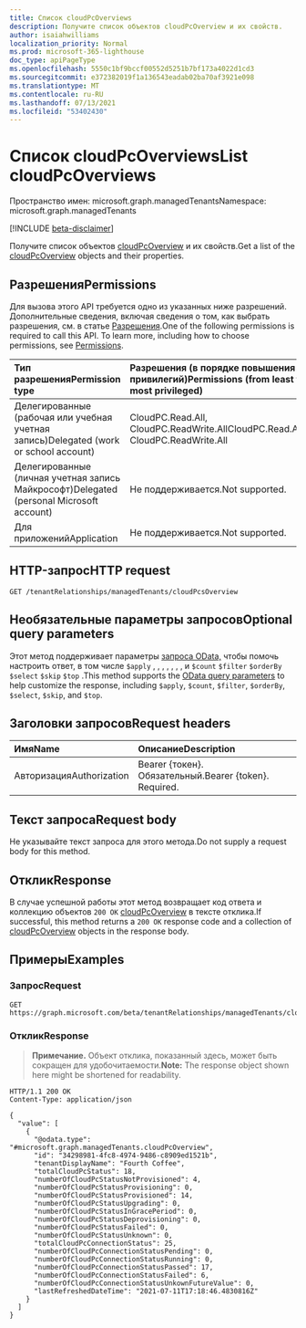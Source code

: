 ```yaml
---
title: Список cloudPcOverviews
description: Получите список объектов cloudPcOverview и их свойств.
author: isaiahwilliams
localization_priority: Normal
ms.prod: microsoft-365-lighthouse
doc_type: apiPageType
ms.openlocfilehash: 5550c1bf9bccf00552d5251b7bf173a4022d1cd3
ms.sourcegitcommit: e372382019f1a136543eadab02ba70af3921e098
ms.translationtype: MT
ms.contentlocale: ru-RU
ms.lasthandoff: 07/13/2021
ms.locfileid: "53402430"
---
```

# <a name="list-cloudpcoverviews"></a><span data-ttu-id="9a0a2-103">Список cloudPcOverviews</span><span class="sxs-lookup"><span data-stu-id="9a0a2-103">List cloudPcOverviews</span></span>
<span data-ttu-id="9a0a2-104">Пространство имен: microsoft.graph.managedTenants</span><span class="sxs-lookup"><span data-stu-id="9a0a2-104">Namespace: microsoft.graph.managedTenants</span></span>

[!INCLUDE [beta-disclaimer](../../includes/beta-disclaimer.md)]

<span data-ttu-id="9a0a2-105">Получите список объектов [cloudPcOverview](../resources/managedtenants-cloudpcoverview.md) и их свойств.</span><span class="sxs-lookup"><span data-stu-id="9a0a2-105">Get a list of the [cloudPcOverview](../resources/managedtenants-cloudpcoverview.md) objects and their properties.</span></span>

## <a name="permissions"></a><span data-ttu-id="9a0a2-106">Разрешения</span><span class="sxs-lookup"><span data-stu-id="9a0a2-106">Permissions</span></span>
<span data-ttu-id="9a0a2-p101">Для вызова этого API требуется одно из указанных ниже разрешений. Дополнительные сведения, включая сведения о том, как выбрать разрешения, см. в статье [Разрешения](/graph/permissions-reference).</span><span class="sxs-lookup"><span data-stu-id="9a0a2-p101">One of the following permissions is required to call this API. To learn more, including how to choose permissions, see [Permissions](/graph/permissions-reference).</span></span>

|<span data-ttu-id="9a0a2-109">Тип разрешения</span><span class="sxs-lookup"><span data-stu-id="9a0a2-109">Permission type</span></span>|<span data-ttu-id="9a0a2-110">Разрешения (в порядке повышения привилегий)</span><span class="sxs-lookup"><span data-stu-id="9a0a2-110">Permissions (from least to most privileged)</span></span>|
|:---|:---|
|<span data-ttu-id="9a0a2-111">Делегированные (рабочая или учебная учетная запись)</span><span class="sxs-lookup"><span data-stu-id="9a0a2-111">Delegated (work or school account)</span></span>|<span data-ttu-id="9a0a2-112">CloudPC.Read.All, CloudPC.ReadWrite.All</span><span class="sxs-lookup"><span data-stu-id="9a0a2-112">CloudPC.Read.All, CloudPC.ReadWrite.All</span></span>|
|<span data-ttu-id="9a0a2-113">Делегированные (личная учетная запись Майкрософт)</span><span class="sxs-lookup"><span data-stu-id="9a0a2-113">Delegated (personal Microsoft account)</span></span>|<span data-ttu-id="9a0a2-114">Не поддерживается.</span><span class="sxs-lookup"><span data-stu-id="9a0a2-114">Not supported.</span></span>|
|<span data-ttu-id="9a0a2-115">Для приложений</span><span class="sxs-lookup"><span data-stu-id="9a0a2-115">Application</span></span>|<span data-ttu-id="9a0a2-116">Не поддерживается.</span><span class="sxs-lookup"><span data-stu-id="9a0a2-116">Not supported.</span></span>|

## <a name="http-request"></a><span data-ttu-id="9a0a2-117">HTTP-запрос</span><span class="sxs-lookup"><span data-stu-id="9a0a2-117">HTTP request</span></span>

<!-- {
  "blockType": "ignored"
}
-->
``` http
GET /tenantRelationships/managedTenants/cloudPcsOverview
```

## <a name="optional-query-parameters"></a><span data-ttu-id="9a0a2-118">Необязательные параметры запросов</span><span class="sxs-lookup"><span data-stu-id="9a0a2-118">Optional query parameters</span></span>
<span data-ttu-id="9a0a2-119">Этот метод поддерживает параметры [запроса OData,](/graph/query-parameters) чтобы помочь настроить ответ, в том числе `$apply` , , , , , , , и `$count` `$filter` `$orderBy` `$select` `$skip` `$top` .</span><span class="sxs-lookup"><span data-stu-id="9a0a2-119">This method supports the [OData query parameters](/graph/query-parameters) to help customize the response, including `$apply`, `$count`, `$filter`, `$orderBy`, `$select`, `$skip`, and `$top`.</span></span>

## <a name="request-headers"></a><span data-ttu-id="9a0a2-120">Заголовки запросов</span><span class="sxs-lookup"><span data-stu-id="9a0a2-120">Request headers</span></span>
|<span data-ttu-id="9a0a2-121">Имя</span><span class="sxs-lookup"><span data-stu-id="9a0a2-121">Name</span></span>|<span data-ttu-id="9a0a2-122">Описание</span><span class="sxs-lookup"><span data-stu-id="9a0a2-122">Description</span></span>|
|:---|:---|
|<span data-ttu-id="9a0a2-123">Авторизация</span><span class="sxs-lookup"><span data-stu-id="9a0a2-123">Authorization</span></span>|<span data-ttu-id="9a0a2-p102">Bearer {токен}. Обязательный.</span><span class="sxs-lookup"><span data-stu-id="9a0a2-p102">Bearer {token}. Required.</span></span>|

## <a name="request-body"></a><span data-ttu-id="9a0a2-126">Текст запроса</span><span class="sxs-lookup"><span data-stu-id="9a0a2-126">Request body</span></span>
<span data-ttu-id="9a0a2-127">Не указывайте текст запроса для этого метода.</span><span class="sxs-lookup"><span data-stu-id="9a0a2-127">Do not supply a request body for this method.</span></span>

## <a name="response"></a><span data-ttu-id="9a0a2-128">Отклик</span><span class="sxs-lookup"><span data-stu-id="9a0a2-128">Response</span></span>

<span data-ttu-id="9a0a2-129">В случае успешной работы этот метод возвращает код ответа и коллекцию объектов `200 OK` [cloudPcOverview](../resources/managedtenants-cloudpcoverview.md) в тексте отклика.</span><span class="sxs-lookup"><span data-stu-id="9a0a2-129">If successful, this method returns a `200 OK` response code and a collection of [cloudPcOverview](../resources/managedtenants-cloudpcoverview.md) objects in the response body.</span></span>

## <a name="examples"></a><span data-ttu-id="9a0a2-130">Примеры</span><span class="sxs-lookup"><span data-stu-id="9a0a2-130">Examples</span></span>

### <a name="request"></a><span data-ttu-id="9a0a2-131">Запрос</span><span class="sxs-lookup"><span data-stu-id="9a0a2-131">Request</span></span>
<!-- {
  "blockType": "request",
  "name": "list_cloudpcoverview"
}
-->
``` http
GET https://graph.microsoft.com/beta/tenantRelationships/managedTenants/cloudPcsOverview
```


### <a name="response"></a><span data-ttu-id="9a0a2-132">Отклик</span><span class="sxs-lookup"><span data-stu-id="9a0a2-132">Response</span></span>
><span data-ttu-id="9a0a2-133">**Примечание.** Объект отклика, показанный здесь, может быть сокращен для удобочитаемости.</span><span class="sxs-lookup"><span data-stu-id="9a0a2-133">**Note:** The response object shown here might be shortened for readability.</span></span>
<!-- {
  "blockType": "response",
  "truncated": true,
  "@odata.type": "Collection(microsoft.graph.managedTenants.cloudPcOverview)"
}
-->
``` http
HTTP/1.1 200 OK
Content-Type: application/json

{
  "value": [
    {
      "@odata.type": "#microsoft.graph.managedTenants.cloudPcOverview",
      "id": "34298981-4fc8-4974-9486-c8909ed1521b",
      "tenantDisplayName": "Fourth Coffee",
      "totalCloudPcStatus": 18,
      "numberOfCloudPcStatusNotProvisioned": 4,
      "numberOfCloudPcStatusProvisioning": 0,
      "numberOfCloudPcStatusProvisioned": 14,
      "numberOfCloudPcStatusUpgrading": 0,
      "numberOfCloudPcStatusInGracePeriod": 0,
      "numberOfCloudPcStatusDeprovisioning": 0,
      "numberOfCloudPcStatusFailed": 0,
      "numberOfCloudPcStatusUnknown": 0,
      "totalCloudPcConnectionStatus": 25,
      "numberOfCloudPcConnectionStatusPending": 0,
      "numberOfCloudPcConnectionStatusRunning": 0,
      "numberOfCloudPcConnectionStatusPassed": 17,
      "numberOfCloudPcConnectionStatusFailed": 6,
      "numberOfCloudPcConnectionStatusUnkownFutureValue": 0,
      "lastRefreshedDateTime": "2021-07-11T17:18:46.4830816Z"
    }
  ]
}
```
